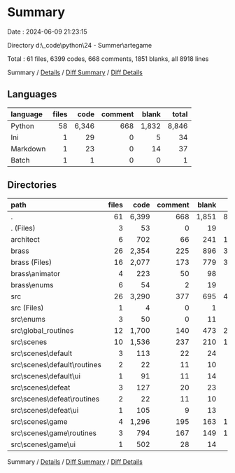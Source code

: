 # Summary

Date : 2024-06-09 21:23:15

Directory d:\\_code\\python\\24 - Summer\\artegame

Total : 61 files,  6399 codes, 668 comments, 1851 blanks, all 8918 lines

Summary / [Details](details.md) / [Diff Summary](diff.md) / [Diff Details](diff-details.md)

## Languages
| language | files | code | comment | blank | total |
| :--- | ---: | ---: | ---: | ---: | ---: |
| Python | 58 | 6,346 | 668 | 1,832 | 8,846 |
| Ini | 1 | 29 | 0 | 5 | 34 |
| Markdown | 1 | 23 | 0 | 14 | 37 |
| Batch | 1 | 1 | 0 | 0 | 1 |

## Directories
| path | files | code | comment | blank | total |
| :--- | ---: | ---: | ---: | ---: | ---: |
| . | 61 | 6,399 | 668 | 1,851 | 8,918 |
| . (Files) | 3 | 53 | 0 | 19 | 72 |
| architect | 6 | 702 | 66 | 241 | 1,009 |
| brass | 26 | 2,354 | 225 | 896 | 3,475 |
| brass (Files) | 16 | 2,077 | 173 | 779 | 3,029 |
| brass\\animator | 4 | 223 | 50 | 98 | 371 |
| brass\\enums | 6 | 54 | 2 | 19 | 75 |
| src | 26 | 3,290 | 377 | 695 | 4,362 |
| src (Files) | 1 | 4 | 0 | 1 | 5 |
| src\\enums | 3 | 50 | 0 | 11 | 61 |
| src\\global_routines | 12 | 1,700 | 140 | 473 | 2,313 |
| src\\scenes | 10 | 1,536 | 237 | 210 | 1,983 |
| src\\scenes\\default | 3 | 113 | 22 | 24 | 159 |
| src\\scenes\\default\\routines | 2 | 22 | 11 | 10 | 43 |
| src\\scenes\\default\\ui | 1 | 91 | 11 | 14 | 116 |
| src\\scenes\\defeat | 3 | 127 | 20 | 23 | 170 |
| src\\scenes\\defeat\\routines | 2 | 22 | 11 | 10 | 43 |
| src\\scenes\\defeat\\ui | 1 | 105 | 9 | 13 | 127 |
| src\\scenes\\game | 4 | 1,296 | 195 | 163 | 1,654 |
| src\\scenes\\game\\routines | 3 | 794 | 167 | 149 | 1,110 |
| src\\scenes\\game\\ui | 1 | 502 | 28 | 14 | 544 |

Summary / [Details](details.md) / [Diff Summary](diff.md) / [Diff Details](diff-details.md)